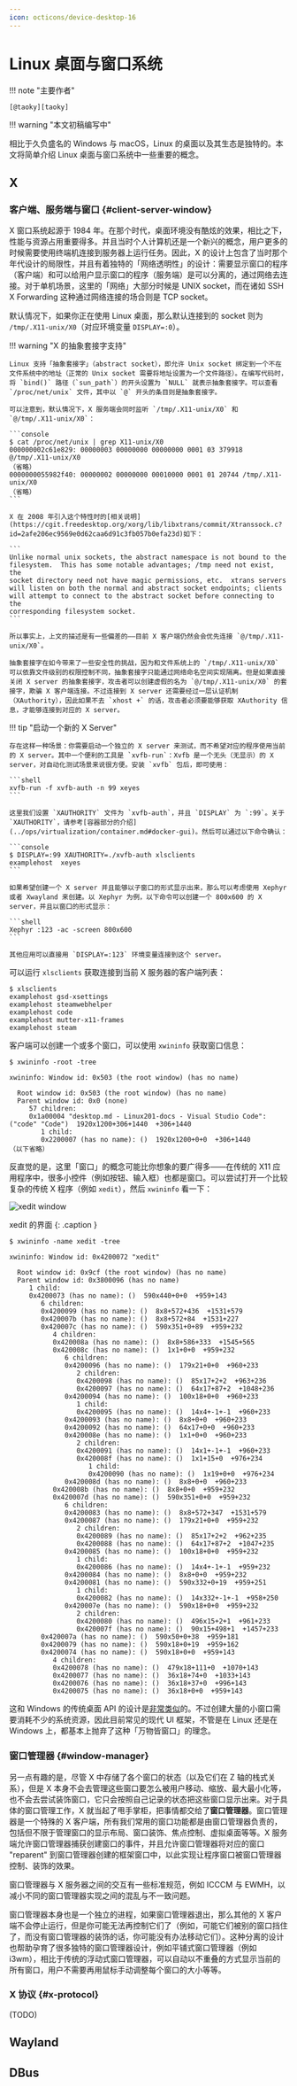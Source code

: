 ```yaml
---
icon: octicons/device-desktop-16
---
```


# Linux 桌面与窗口系统

!!! note "主要作者"

    [@taoky][taoky]

!!! warning "本文初稿编写中"

相比于久负盛名的 Windows 与 macOS，Linux 的桌面以及其生态是独特的。本文将简单介绍 Linux 桌面与窗口系统中一些重要的概念。

## X

### 客户端、服务端与窗口 {#client-server-window}

X 窗口系统起源于 1984 年。在那个时代，桌面环境没有酷炫的效果，相比之下，性能与资源占用重要得多。并且当时个人计算机还是一个新兴的概念，用户更多的时候需要使用终端机连接到服务器上运行任务。因此，X 的设计上包含了当时那个年代设计的局限性，并且有着独特的「网络透明性」的设计：需要显示窗口的程序（客户端）和可以给用户显示窗口的程序（服务端）是可以分离的，通过网络去连接。对于单机场景，这里的「网络」大部分时候是 UNIX socket，而在诸如 SSH X Forwarding 这种通过网络连接的场合则是 TCP socket。

默认情况下，如果你正在使用 Linux 桌面，那么默认连接到的 socket 则为 `/tmp/.X11-unix/X0`（对应环境变量 `DISPLAY=:0`）。

!!! warning "X 的抽象套接字支持"

    Linux 支持「抽象套接字」（abstract socket），即允许 Unix socket 绑定到一个不在文件系统中的地址（正常的 Unix socket 需要将地址设置为一个文件路径）。在编写代码时，将 `bind()` 路径（`sun_path`）的开头设置为 `NULL` 就表示抽象套接字。可以查看 `/proc/net/unix` 文件，其中以 `@` 开头的条目则是抽象套接字。

    可以注意到，默认情况下，X 服务端会同时监听 `/tmp/.X11-unix/X0` 和 `@/tmp/.X11-unix/X0`：

    ```console
    $ cat /proc/net/unix | grep X11-unix/X0
    000000002c61e829: 00000003 00000000 00000000 0001 03 379918 @/tmp/.X11-unix/X0
    （省略）
    0000000055982f40: 00000002 00000000 00010000 0001 01 20744 /tmp/.X11-unix/X0
    （省略）
    ```

    X 在 2008 年引入这个特性时的[相关说明](https://cgit.freedesktop.org/xorg/lib/libxtrans/commit/Xtranssock.c?id=2afe206ec9569e0d62caa6d91c3fb057b0efa23d)如下：

    ```
    Unlike normal unix sockets, the abstract namespace is not bound to the
    filesystem.  This has some notable advantages; /tmp need not exist, the
    socket directory need not have magic permissions, etc.  xtrans servers
    will listen on both the normal and abstract socket endpoints; clients
    will attempt to connect to the abstract socket before connecting to the
    corresponding filesystem socket.
    ```

    所以事实上，上文的描述是有一些偏差的——目前 X 客户端仍然会会优先连接 `@/tmp/.X11-unix/X0`。

    抽象套接字在如今带来了一些安全性的挑战，因为和文件系统上的 `/tmp/.X11-unix/X0` 可以依靠文件级别的权限控制不同，抽象套接字只能通过网络命名空间实现隔离。但是如果直接关闭 X server 的抽象套接字，攻击者可以创建虚假的名为 `@/tmp/.X11-unix/X0` 的套接字，欺骗 X 客户端连接。不过连接到 X server 还需要经过一层认证机制（XAuthority），因此如果不去 `xhost +` 的话，攻击者必须要能够获取 XAuthority 信息，才能够连接到对应的 X server。

!!! tip "启动一个新的 X Server"

    存在这样一种场景：你需要启动一个独立的 X server 来测试，而不希望对应的程序使用当前的 X server。其中一个便利的工具是 `xvfb-run`：Xvfb 是一个无头（无显示）的 X server，对自动化测试场景来说很方便。安装 `xvfb` 包后，即可使用：

    ```shell
    xvfb-run -f xvfb-auth -n 99 xeyes
    ```

    这里我们设置 `XAUTHORITY` 文件为 `xvfb-auth`，并且 `DISPLAY` 为 `:99`。关于 `XAUTHORITY`，请参考[容器部分的介绍](../ops/virtualization/container.md#docker-gui)。然后可以通过以下命令确认：

    ```console
    $ DISPLAY=:99 XAUTHORITY=./xvfb-auth xlsclients 
    examplehost  xeyes
    ```

    如果希望创建一个 X server 并且能够以子窗口的形式显示出来，那么可以考虑使用 Xephyr 或者 Xwayland 来创建。以 Xephyr 为例，以下命令可以创建一个 800x600 的 X server，并且以窗口的形式显示：

    ```shell
    Xephyr :123 -ac -screen 800x600
    ```

    其他应用可以直接用 `DISPLAY=:123` 环境变量连接到这个 server。

可以运行 `xlsclients` 获取连接到当前 X 服务器的客户端列表：

```console
$ xlsclients
examplehost gsd-xsettings
examplehost steamwebhelper
examplehost code
examplehost mutter-x11-frames
examplehost steam
```

客户端可以创建一个或多个窗口，可以使用 `xwininfo` 获取窗口信息：

```console
$ xwininfo -root -tree

xwininfo: Window id: 0x503 (the root window) (has no name)

  Root window id: 0x503 (the root window) (has no name)
  Parent window id: 0x0 (none)
     57 children:
     0x1a00004 "desktop.md - Linux201-docs - Visual Studio Code": ("code" "Code")  1920x1200+306+1440  +306+1440
        1 child:
        0x2200007 (has no name): ()  1920x1200+0+0  +306+1440
（以下省略）
```

反直觉的是，这里「窗口」的概念可能比你想象的要广得多——在传统的 X11 应用程序中，很多小控件（例如按钮、输入框）也都是窗口。可以尝试打开一个比较复杂的传统 X 程序（例如 `xedit`），然后 `xwininfo` 看一下：

![xedit window](../images/xedit.png)

xedit 的界面
{: .caption }

```console
$ xwininfo -name xedit -tree

xwininfo: Window id: 0x4200072 "xedit"

  Root window id: 0x9cf (the root window) (has no name)
  Parent window id: 0x3800096 (has no name)
     1 child:
     0x4200073 (has no name): ()  590x440+0+0  +959+143
        6 children:
        0x4200099 (has no name): ()  8x8+572+436  +1531+579
        0x420007b (has no name): ()  8x8+572+84  +1531+227
        0x420007c (has no name): ()  590x351+0+89  +959+232
           4 children:
           0x420008a (has no name): ()  8x8+586+333  +1545+565
           0x420008c (has no name): ()  1x1+0+0  +959+232
              6 children:
              0x4200096 (has no name): ()  179x21+0+0  +960+233
                 2 children:
                 0x4200098 (has no name): ()  85x17+2+2  +963+236
                 0x4200097 (has no name): ()  64x17+87+2  +1048+236
              0x4200094 (has no name): ()  100x18+0+0  +960+233
                 1 child:
                 0x4200095 (has no name): ()  14x4+-1+-1  +960+233
              0x4200093 (has no name): ()  8x8+0+0  +960+233
              0x4200092 (has no name): ()  64x17+0+0  +960+233
              0x420008e (has no name): ()  1x1+0+0  +960+233
                 2 children:
                 0x4200091 (has no name): ()  14x1+-1+-1  +960+233
                 0x420008f (has no name): ()  1x1+15+0  +976+234
                    1 child:
                    0x4200090 (has no name): ()  1x19+0+0  +976+234
              0x420008d (has no name): ()  8x8+0+0  +960+233
           0x420008b (has no name): ()  8x8+0+0  +959+232
           0x420007d (has no name): ()  590x351+0+0  +959+232
              6 children:
              0x4200083 (has no name): ()  8x8+572+347  +1531+579
              0x4200087 (has no name): ()  179x21+0+0  +959+232
                 2 children:
                 0x4200089 (has no name): ()  85x17+2+2  +962+235
                 0x4200088 (has no name): ()  64x17+87+2  +1047+235
              0x4200085 (has no name): ()  100x18+0+0  +959+232
                 1 child:
                 0x4200086 (has no name): ()  14x4+-1+-1  +959+232
              0x4200084 (has no name): ()  8x8+0+0  +959+232
              0x4200081 (has no name): ()  590x332+0+19  +959+251
                 1 child:
                 0x4200082 (has no name): ()  14x332+-1+-1  +958+250
              0x420007e (has no name): ()  590x18+0+0  +959+232
                 2 children:
                 0x4200080 (has no name): ()  496x15+2+1  +961+233
                 0x420007f (has no name): ()  90x15+498+1  +1457+233
        0x420007a (has no name): ()  590x50+0+38  +959+181
        0x4200079 (has no name): ()  590x18+0+19  +959+162
        0x4200074 (has no name): ()  590x18+0+0  +959+143
           4 children:
           0x4200078 (has no name): ()  479x18+111+0  +1070+143
           0x4200077 (has no name): ()  36x18+74+0  +1033+143
           0x4200076 (has no name): ()  36x18+37+0  +996+143
           0x4200075 (has no name): ()  36x18+0+0  +959+143
```

这和 Windows 的传统桌面 API 的设计是[非常类似](https://learn.microsoft.com/en-us/windows/win32/learnwin32/what-is-a-window-)的。不过创建大量的小窗口需要消耗不少的系统资源，因此目前常见的现代 UI 框架，不管是在 Linux 还是在 Windows 上，都基本上抛弃了这种「万物皆窗口」的理念。

### 窗口管理器 {#window-manager}

另一点有趣的是，尽管 X 中存储了各个窗口的状态（以及它们在 Z 轴的栈式关系），但是 X 本身不会去管理这些窗口要怎么被用户移动、缩放、最大最小化等，也不会去尝试装饰窗口，它只会按照自己记录的状态把这些窗口显示出来。对于具体的窗口管理工作，X 就当起了甩手掌柜，把事情都交给了**窗口管理器**。窗口管理器是一个特殊的 X 客户端，所有我们常用的窗口功能都是由窗口管理器负责的，包括但不限于管理窗口的显示布局、窗口装饰、焦点控制、虚拟桌面等等。X 服务端允许窗口管理器捕获创建窗口的事件，并且允许窗口管理器将对应的窗口 "reparent" 到窗口管理器创建的框架窗口中，以此实现让程序窗口被窗口管理器控制、装饰的效果。

窗口管理器与 X 服务器之间的交互有一些标准规范，例如 ICCCM 与 EWMH，以减小不同的窗口管理器实现之间的混乱与不一致问题。

窗口管理器本身也是一个独立的进程，如果窗口管理器退出，那么其他的 X 客户端不会停止运行，但是你可能无法再控制它们了（例如，可能它们被别的窗口挡住了，而没有窗口管理器的装饰的话，你可能没有办法移动它们）。这种分离的设计也帮助孕育了很多独特的窗口管理器设计，例如平铺式窗口管理器（例如 i3wm），相比于传统的浮动式窗口管理器，可以自动以不重叠的方式显示当前的所有窗口，用户不需要再用鼠标手动调整每个窗口的大小等等。

### X 协议 {#x-protocol}

(TODO)

## Wayland

## DBus
